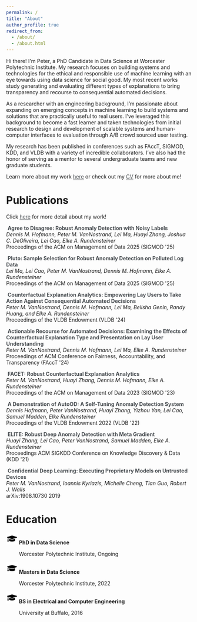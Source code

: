 ```yaml
---
permalink: /
title: "About"
author_profile: true
redirect_from: 
  - /about/
  - /about.html
---
```


Hi there! I'm Peter, a PhD Candidate in Data Science at Worcester Polytechnic Institute. My research focuses on building systems and technologies for the ethical and responsible use of machine learning with an eye towards using data science for social good. My most recent works study generating and evaluating different types of explanations to bring transparency and recourse to consequential automated decisions.

As a researcher with an engineering background, I’m passionate about expanding on emerging concepts in machine learning to build systems and solutions that are practically useful to real users. I’ve leveraged this background to become a fast learner and taken technologies from initial research to design and development of scalable systems and human-computer interfaces to evaluation through A/B crowd sourced user testing.

My research has been published in conferences such as FAccT, SIGMOD, KDD, and VLDB with a variety of incredible collaborators. I’ve also had the honor of serving as a mentor to several undergraduate teams and new graduate students.

Learn more about my work <a href="/publications" style="text-decoration: underline;">here</a> or check out my <a href="/cv" style="text-decoration: underline;">CV</a> for more about me!

Publications
===

<style> 

a {
  color: #494e52;
}

a:link {
  text-decoration: none;
}

a:visited {
  text-decoration: none;
}

a:hover {
  text-decoration: underline;
}

a:active {
  text-decoration: underline;
}
i.fas {
  color: black;
}

.education-item{
  line-height: normal;
}

.education-item img{
  margin-right: 3px;
}

.education-item p {
  margin-left: 35px;
}
</style>

Click <a href="/publications" style="text-decoration: underline;">here</a> for more detail about my work!

<i class="fas fa-file-alt"></i>
&nbsp;[**Agree to Disagree: Robust Anomaly Detection with Noisy Labels**](publication/UNITY)  
*Dennis M. Hofmann, Peter M. VanNostrand, Lei Ma, Huayi Zhang, Joshua C. DeOliveira, Lei Cao, Elke A. Rundensteiner*  
Proceedings of the ACM on Management of Data 2025 (SIGMOD '25)


<i class="fas fa-file-alt"></i>
&nbsp;[**Pluto: Sample Selection for Robust Anomaly Detection on Polluted Log Data**](publication/PLUTO)  
*Lei Ma, Lei Cao, Peter M. VanNostrand, Dennis M. Hofmann, Elke A. Rundensteiner*  
Proceedings of the ACM on Management of Data 2025 (SIGMOD '25)

<i class="fas fa-file-alt"></i>
&nbsp;[**Counterfactual Explanation Analytics: Empowering Lay Users to Take Action Against Consequential Automated Decisions**](publication/FACET-Demo)  
*Peter M. VanNostrand, Dennis M. Hofmann, Lei Ma, Belisha Genin, Randy Huang, and Elke A. Rundensteiner*  
Proceedings of the VLDB Endowment (VLDB '24)

<i class="fas fa-file-alt"></i>
&nbsp;[**Actionable Recourse for Automated Decisions: Examining the Effects of Counterfactual Explanation Type and Presentation on Lay User Understanding**](publication/Examining-Actionable-Recourse)  
*Peter M. VanNostrand, Dennis M. Hofmann, Lei Ma, Elke A. Rundensteiner*  
Proceedings of ACM Conference on Fairness, Accountability, and Transparency (FAccT '24)

<i class="fas fa-file-alt"></i>
&nbsp;[**FACET: Robust Counterfactual Explanation Analytics**](publication/FACET-Robust-CFs)  
*Peter M. VanNostrand, Huayi Zhang, Dennis M. Hofmann, Elke A. Rundensteiner*  
Proceedings of the ACM on Management of Data 2023 (SIGMOD '23)  

<i class="fas fa-file-alt"></i>
&nbsp;[**A Demonstration of AutoOD: A Self-Tuning Anomaly Detection System**](publication/AutoOD-Demo)  
*Dennis Hofmann, Peter VanNostrand, Huayi Zhang, Yizhou Yan, Lei Cao, Samuel Madden, Elke Rundensteiner*  
Proceedings of the VLDB Endowment 2022 (VLDB '22)

<i class="fas fa-file-alt"></i>
&nbsp;[**ELITE: Robust Deep Anomaly Detection with Meta Gradient**](publication/ELITE-Robust-AD)  
*Huayi Zhang, Lei Cao, Peter VanNostrand, Samuel Madden, Elke A. Rundensteiner*  
Proceedings ACM SIGKDD Conference on Knowledge Discovery & Data (KDD '21)

<i class="fas fa-file-alt"></i>
&nbsp;[**Confidential Deep Learning: Executing Proprietary Models on Untrusted Devices**](publication/Confidential-DL)  
*Peter M. VanNostrand, Ioannis Kyriazis, Michelle Cheng, Tian Guo, Robert J. Walls*  
arXiv:1908.10730 2019

Education
===

<div class="education-item">
<img src="/images/grad_cap_med.png"><b>PhD in Data Science</b>
<p>Worcester Polytechnic Institute, Ongoing</p>
</div>

<div class="education-item">
<img src="/images/grad_cap_med.png"><b>Masters in Data Science</b>
<p>Worcester Polytechnic Institute, 2022</p>
</div>

<div class="education-item">
<img src="/images/grad_cap_med.png"><b>BS in Electrical and Computer Engineering</b>
<p>University at Buffalo, 2016</p>
</div>
